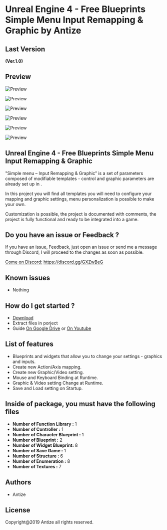 
# Unreal Engine 4 - Free Blueprints Simple Menu Input Remapping & Graphic by Antize

## Last Version
**(Ver.1.0)**

## Preview
![Preview](Images/Exemple1.png)

![Preview](Images/Exemple2.png)

![Preview](Images/Exemple3.png)

![Preview](Images/Exemple4.png)

![Preview](Images/Exemple5.png)

![Preview](Images/Exemple.png)

## Unreal Engine 4 - Free Blueprints Simple Menu Input Remapping & Graphic
"Simple menu – Input Remapping & Graphic” is a set of parameters composed of modifiable templates - control and graphic parameters are already set up in .

In this project you will find all templates you will need to configure your mapping and graphic settings, menu personalization is possible to make your own.

Customization is possible, the project is documented with comments, the project is fully functional and ready to be integrated into a game.


## Do you have an issue or Feedback ?
If you have an issue, Feedback, just open an issue or send me a message through Discord, I will proceed to the changes as soon as possible.

[Come on Discord:](https://discord.gg/GXZwBeG) https://discord.gg/GXZwBeG

## Known issues
- Nothing

## How do I get started ?
  -  [Download](https://github.com/Antize/UE4-Free-Simple-Menu-Input-Remapping-Graphic/releases/)  
  -  Extract files in porject
  -  Guide [On Google Drive](https://drive.google.com/drive/folders/1yHgg4s89Zup775bEVAEqp55ukmaz-QVa) or [On Youtube](https://www.youtube.com/watch?v=EiBX9FaXm8I) 

## List of features
- Blueprints and widgets that allow you to change your settings - graphics and inputs.
- Create new Action/Axis mapping.
- Create new Graphic/Video setting.
- Mouse and Keyboard Binding at Runtime.
- Graphic & Video setting Change at Runtime.
- Save and Load setting on Startup.

## Inside of package, you must have the following files
- **Number of Function Library :** 1
- **Number of Controller :** 1
- **Number of Character Blueprint :** 1
- **Number of Blueprint :** 2
- **Number of Widget Blueprint:** 8
- **Number of Save Game :** 1
- **Number of Structure :** 6
- **Number of Enumeration :** 8
- **Number of Textures :** 7

## Authors
- Antize

## License
Copyright@2019 Antize all rights reserved.
